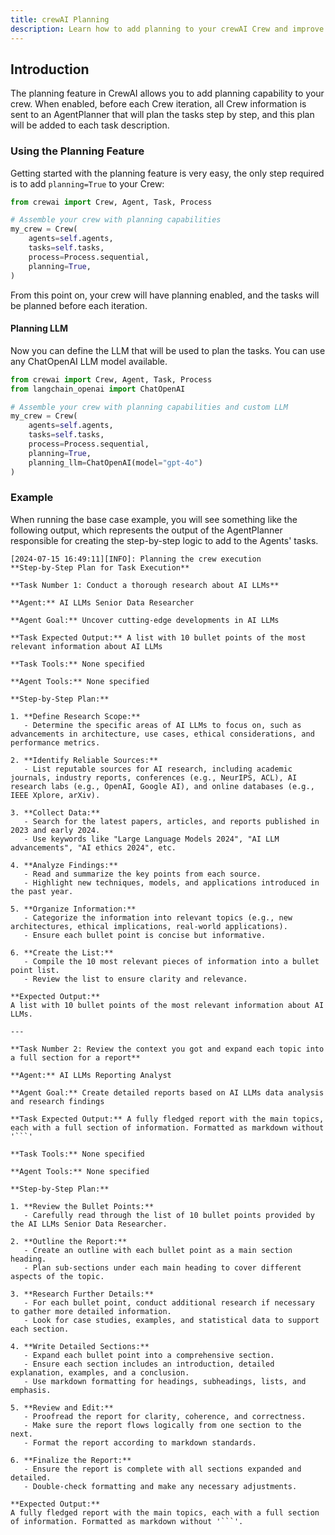 ```yaml
---
title: crewAI Planning
description: Learn how to add planning to your crewAI Crew and improve their performance.
---
```


## Introduction
The planning feature in CrewAI allows you to add planning capability to your crew. When enabled, before each Crew iteration, all Crew information is sent to an AgentPlanner that will plan the tasks step by step, and this plan will be added to each task description.

### Using the Planning Feature
Getting started with the planning feature is very easy, the only step required is to add `planning=True` to your Crew:

```python
from crewai import Crew, Agent, Task, Process

# Assemble your crew with planning capabilities
my_crew = Crew(
    agents=self.agents,
    tasks=self.tasks,
    process=Process.sequential,
    planning=True,
)
```

From this point on, your crew will have planning enabled, and the tasks will be planned before each iteration.

#### Planning LLM

Now you can define the LLM that will be used to plan the tasks. You can use any ChatOpenAI LLM model available.

```python
from crewai import Crew, Agent, Task, Process
from langchain_openai import ChatOpenAI

# Assemble your crew with planning capabilities and custom LLM
my_crew = Crew(
    agents=self.agents,
    tasks=self.tasks,
    process=Process.sequential,
    planning=True,
    planning_llm=ChatOpenAI(model="gpt-4o")
)
```

### Example

When running the base case example, you will see something like the following output, which represents the output of the AgentPlanner responsible for creating the step-by-step logic to add to the Agents' tasks.

```
[2024-07-15 16:49:11][INFO]: Planning the crew execution
**Step-by-Step Plan for Task Execution**

**Task Number 1: Conduct a thorough research about AI LLMs**

**Agent:** AI LLMs Senior Data Researcher

**Agent Goal:** Uncover cutting-edge developments in AI LLMs

**Task Expected Output:** A list with 10 bullet points of the most relevant information about AI LLMs

**Task Tools:** None specified

**Agent Tools:** None specified

**Step-by-Step Plan:**

1. **Define Research Scope:**
   - Determine the specific areas of AI LLMs to focus on, such as advancements in architecture, use cases, ethical considerations, and performance metrics.

2. **Identify Reliable Sources:**
   - List reputable sources for AI research, including academic journals, industry reports, conferences (e.g., NeurIPS, ACL), AI research labs (e.g., OpenAI, Google AI), and online databases (e.g., IEEE Xplore, arXiv).

3. **Collect Data:**
   - Search for the latest papers, articles, and reports published in 2023 and early 2024.
   - Use keywords like "Large Language Models 2024", "AI LLM advancements", "AI ethics 2024", etc.

4. **Analyze Findings:**
   - Read and summarize the key points from each source.
   - Highlight new techniques, models, and applications introduced in the past year.

5. **Organize Information:**
   - Categorize the information into relevant topics (e.g., new architectures, ethical implications, real-world applications).
   - Ensure each bullet point is concise but informative.

6. **Create the List:**
   - Compile the 10 most relevant pieces of information into a bullet point list.
   - Review the list to ensure clarity and relevance.

**Expected Output:**
A list with 10 bullet points of the most relevant information about AI LLMs.

---

**Task Number 2: Review the context you got and expand each topic into a full section for a report**

**Agent:** AI LLMs Reporting Analyst

**Agent Goal:** Create detailed reports based on AI LLMs data analysis and research findings

**Task Expected Output:** A fully fledged report with the main topics, each with a full section of information. Formatted as markdown without '```'

**Task Tools:** None specified

**Agent Tools:** None specified

**Step-by-Step Plan:**

1. **Review the Bullet Points:**
   - Carefully read through the list of 10 bullet points provided by the AI LLMs Senior Data Researcher.

2. **Outline the Report:**
   - Create an outline with each bullet point as a main section heading.
   - Plan sub-sections under each main heading to cover different aspects of the topic.

3. **Research Further Details:**
   - For each bullet point, conduct additional research if necessary to gather more detailed information.
   - Look for case studies, examples, and statistical data to support each section.

4. **Write Detailed Sections:**
   - Expand each bullet point into a comprehensive section.
   - Ensure each section includes an introduction, detailed explanation, examples, and a conclusion.
   - Use markdown formatting for headings, subheadings, lists, and emphasis.

5. **Review and Edit:**
   - Proofread the report for clarity, coherence, and correctness.
   - Make sure the report flows logically from one section to the next.
   - Format the report according to markdown standards.

6. **Finalize the Report:**
   - Ensure the report is complete with all sections expanded and detailed.
   - Double-check formatting and make any necessary adjustments.

**Expected Output:**
A fully fledged report with the main topics, each with a full section of information. Formatted as markdown without '```'.
